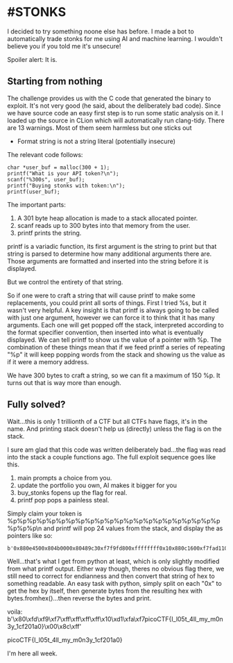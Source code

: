 # #STONKS


I decided to try something noone else has before. I made a bot to automatically trade stonks for me using AI and machine learning. I wouldn't believe you if you told me it's unsecure!

Spoiler alert: It is.

## Starting from nothing

The challenge provides us with the C code that generated the binary to exploit.  It's not very good (he said, about the deliberately bad code).  Since we have source code an easy first step is to run some static analysis on it.  I loaded up the source in CLion which will automatically run clang-tidy.  There are 13 warnings.  Most of them seem harmless but one sticks out

- Format string is not a string literal (potentially insecure)

The relevant code follows: 

```
char *user_buf = malloc(300 + 1);
printf("What is your API token?\n");
scanf("%300s", user_buf);
printf("Buying stonks with token:\n");
printf(user_buf);
```

The important parts:

1. A 301 byte heap allocation is made to a stack allocated pointer.  
2. scanf reads up to 300 bytes into that memory from the user.
3. printf prints the string.

printf is a variadic function, its first argument is the string to print but that string is parsed to determine how many additional arguments there are.  Those arguments are formatted and inserted into the string before it is displayed.

But we control the entirety of that string.

So if one were to craft a string that will cause printf to make some replacements, you could print all sorts of things.  First I tried %s, but it wasn't very helpful.  A key insight is that printf is always going to be called with just one argument, however we can force it to think that it has many arguments.  Each one will get popped off the stack, interpreted according to the format specifier convention, then inserted into what is eventually displayed.  We can tell printf to show us the value of a pointer with %p.  The combination of these things mean that if we feed printf a series of repeating "%p" it will keep popping words from the stack and showing us the value as if it were a memory address.

We have 300 bytes to craft a string, so we can fit a maximum of 150 %p.  It turns out that is way more than enough.

## Fully solved?

Wait...this is only 1 trillionth of a CTF but all CTFs have flags, it's in the name.  And printing stack doesn't help us (directly) unless the flag is on the stack.

I sure am glad that this code was written deliberately bad...the flag was read into the stack a couple functions ago.  The full exploit sequence goes like this.

1. main prompts a choice from you.
2. update the portfolio you own, AI makes it bigger for you
3. buy_stonks fopens up the flag for real. 
4. printf pop pops a painless steal.

Simply claim your token is %p%p%p%p%p%p%p%p%p%p%p%p%p%p%p%p%p%p%p%p%p%p%p%p%p\n and printf will pop 24 values from the stack, and display the as pointers like so:

```
b'0x880e4500x804b0000x80489c30xf7f9fd800xffffffff0x10x880c1600xf7fad1100xf7f9fdc7(nil)0x880d1800x20x880e4300x880e4500x6f6369700x7b4654430x306c5f490x345f74350x6d5f6c6c0x306d5f790x5f79336e0x326663310x306131300xff8c007d'
```

Well...that's what I get from python at least, which is only slightly modified from what printf output.  Either way though, theres no obvious flag there, we still need to correct for endianness and then convert that string of hex to something readable.  An easy task with python, simply split on each "0x" to get the hex by itself, then generate bytes from the resulting hex with bytes.fromhex()...then reverse the bytes and print.

voila: b'\x80\xfd\xf9\xf7\xff\xff\xff\xff\x10\xd1\xfa\xf7picoCTF{I_l05t_4ll_my_m0n3y_1cf201a0}\x00\x8c\xff'

picoCTF{I_l05t_4ll_my_m0n3y_1cf201a0}

I'm here all week.